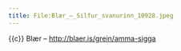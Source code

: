 ```yaml
---
title: File:Blær_–_Silfur_svanurinn_10928.jpeg
---
```


{{c}} Blær – http://blaer.is/grein/amma-sigga